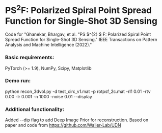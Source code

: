 # PS<sup>2</sup>F: Polarized Spiral Point Spread Function for Single-Shot 3D Sensing
Code for "Ghanekar, Bhargav, et al. "PS $^{2} $ F: Polarized Spiral Point Spread Function for Single-Shot 3D Sensing." IEEE Transactions on Pattern Analysis and Machine Intelligence (2022)."

### Basic requirements:
PyTorch (>= 1.9), NumPy, Scipy, Matplotlib

### Demo run: 
python recon_3dvol.py -d test_circ_v1.mat -p rotpsf_2c.mat -rl1 0.01 -rtv 0.00 -lr 0.001 -n 1000 -noise 0.01 --display

### Additional functionality: 
Added --dip flag to add Deep Image Prior for reconstruction. Based on paper and code from https://github.com/Waller-Lab/UDN
